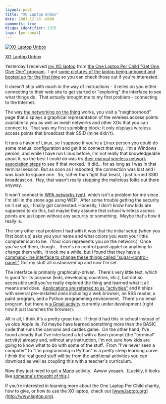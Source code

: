```yaml
---
layout: post
title: "XO Laptop Unbox"
date: 2007-12-20 -0800
comments: true
disqus_identifier: 1325
tags: [personal]
---
```

[![XO Laptop Unbox](http://lh3.google.com/travis.illig/R2nlZJJGnvE/AAAAAAAAATE/6Pi_Rqwf_7w/s160-c/XOLaptopUnbox.jpg)](http://picasaweb.google.com/travis.illig/XOLaptopUnbox)

[XO Laptop Unbox](http://picasaweb.google.com/travis.illig/XOLaptopUnbox)

Yesterday I received [my XO
laptop](/archive/2007/11/14/bought-my-xo-laptop.aspx) from [the One
Laptop Per Child "Get One, Give One"
program](http://www.laptopgiving.org/en/give-one-get-one.php).  I got
[some pictures of the laptop being unboxed and booted up for the first
time](http://picasaweb.google.com/travis.illig/XOLaptopUnbox) so you can
check those out if you're interested.

It doesn't ship with much in the way of instructions - it relies on you
either connecting to their web site to get started or "exploring" the
interface to see what things do.  That actually brought me to my first
problem - connecting to the Internet.

The way [the networking on the
thing](http://www.laptop.org/en/laptop/start/connecting.shtml) works,
you visit a "neighborhood" page that displays a graphical representation
of the wireless access points available to you as well as mesh networks
and other XOs that you can connect to.  That was my first stumbling
block: It only displays wireless access points that broadcast their SSID
(mine didn't).

It runs a flavor of Linux, so I suppose if you're a Linux person you
could do some manual configuration and get it to connect that way.  I'm
a Windows person, and while I have run Linux before, I'm not really that
knowledgeable about it, so the best I could do was try [their manual
wireless network association
steps](http://wiki.laptop.org/go/Manual_Wireless_Association) to see if
that worked.  It did... for as long as I was in that terminal session.
But as soon as I rebooted, the connection was lost and I was back to
square one.  So, rather than fight that beast, I just turned SSID
broadcast on.  Hey, that wasn't really stopping the malicious folks out
there anyway.

It won't connect to [WPA networks
(yet)](http://wiki.laptop.org/go/WPA_Manual_Setting), which isn't a
problem for me since I'm still in the stone age using WEP.  After some
trouble getting the security on it set up, I finally got connected.
Honestly, I don't know how kids are supposed to do this, but maybe they
assume that school wireless access points are just open without any
security or something.  Maybe that's how it really is.

The only other real problem I had with it was that the initial setup
(when you first boot up) asks you your name and what colors you want
your little computer icon to be.  (Your icon represents you on the
network.)  Once you've set them, though... there's no control panel
applet or anything to change them with.  It took me a while, but I found
that they have [a command-line interface to change these things called
"sugar-control-panel."](http://wiki.laptop.org/go/Sugar_Control_Panel)
Got my stuff all customized up and now I'm set.

The interface is primarily graphically-driven.  There's very little
text, which is good for its purpose (kids, developing countries, etc.),
but not so accessible until you've really explored the thing and learned
what it all means and does.  [Applications are referred to as
"activities"](http://wiki.laptop.org/go/Activities) and it ships with
several pre-installed ones including a web browser, an RSS reader, a
paint program, and a Python programming environment.  There's no email
program, but there is [a Gmail
activity](http://wiki.laptop.org/go/Gmail) currently under development
(right now it just launches the browser).

All in all, I think it's a pretty great tool.  If they'd had this in
school instead of ye olde Apple IIe, I'd maybe have learned something
more than the BASIC code that runs the cannons and castles game.  On the
other hand, I've found already that I've interfaced a lot with a Bash
prompt (the "terminal" activity) already and, without any instruction,
I'm not sure how kids are going to know what to do with some of the
stuff.  From "I've never seen a computer" to "I'm programming in Python"
is a pretty steep learning curve.  I think the real good stuff will be
from the additional activities you can download as well as coupling this
with a teacher's curriculum.

Now they just need to get a [Mono](http://www.mono-project.com)
activity.  Awww yeaaah.  (Luckily, it looks like [someone's thought of
this](http://wiki.laptop.org/go/Mono).)

If you're interested in learning more about the One Laptop Per Child
charity, how to give, or how to use the XO laptop, check out
[www.laptop.org](http://www.laptop.org).

